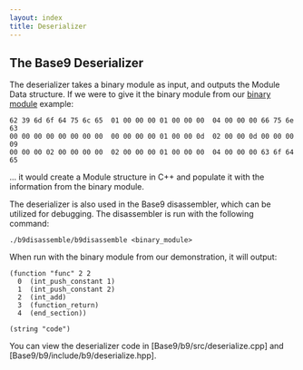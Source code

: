 ```yaml
---
layout: index
title: Deserializer
---
```


## The Base9 Deserializer

The deserializer takes a binary module as input, and outputs the Module Data structure. If we were to give it the binary module from our [binary module] example: 

[binary module]: ./FrontendAndBinaryMod.md

```
62 39 6d 6f 64 75 6c 65  01 00 00 00 01 00 00 00  04 00 00 00 66 75 6e 63
00 00 00 00 00 00 00 00  00 00 00 00 01 00 00 0d  02 00 00 0d 00 00 00 09
00 00 00 02 00 00 00 00  02 00 00 00 01 00 00 00  04 00 00 00 63 6f 64 65
```

... it would create a Module structure in C++ and populate it with the information from the binary module.

The deserializer is also used in the Base9 disassembler, which can be utilized for debugging. The disassembler is run with the following command:

`./b9disassemble/b9disassemble <binary_module>`

When run with the binary module from our demonstration, it will output:

```
(function "func" 2 2
  0  (int_push_constant 1)
  1  (int_push_constant 2)
  2  (int_add)
  3  (function_return)
  4  (end_section))

(string "code")
```

You can view the deserializer code in [Base9/b9/src/deserialize.cpp] and [Base9/b9/include/b9/deserialize.hpp]. 

[b9/src/deserialize.cpp]: https://github.com/b9org/b9/blob/master/b9/src/deserialize.cpp
[b9/include/b9/deserialize.hpp]: https://github.com/b9org/b9/blob/master/b9/include/b9/deserialize.hpp
